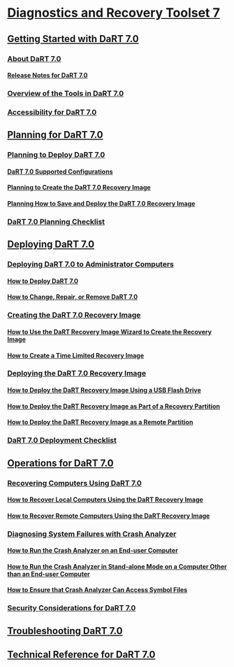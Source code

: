 # [Diagnostics and Recovery Toolset 7](index.md)
## [Getting Started with DaRT 7.0](getting-started-with-dart-70-new-ia.md)
### [About DaRT 7.0](about-dart-70-new-ia.md)
#### [Release Notes for DaRT 7.0](release-notes-for-dart-70-new-ia.md)
### [Overview of the Tools in DaRT 7.0](overview-of-the-tools-in-dart-70-new-ia.md)
### [Accessibility for DaRT 7.0](accessibility-for-dart-70.md)
## [Planning for DaRT 7.0](planning-for-dart-70-new-ia.md)
### [Planning to Deploy DaRT 7.0](planning-to-deploy-dart-70.md)
#### [DaRT 7.0 Supported Configurations](dart-70-supported-configurations-dart-7.md)
#### [Planning to Create the DaRT 7.0 Recovery Image](planning-to-create-the-dart-70-recovery-image.md)
#### [Planning How to Save and Deploy the DaRT 7.0 Recovery Image](planning-how-to-save-and-deploy-the-dart-70-recovery-image.md)
### [DaRT 7.0 Planning Checklist](dart-70-planning-checklist-dart-7.md)
## [Deploying DaRT 7.0](deploying-dart-70-new-ia.md)
### [Deploying DaRT 7.0 to Administrator Computers](deploying-dart-70-to-administrator-computers-dart-7.md)
#### [How to Deploy DaRT 7.0](how-to-deploy-dart-70.md)
#### [How to Change, Repair, or Remove DaRT 7.0](how-to-change-repair-or-remove-dart-70.md)
### [Creating the DaRT 7.0 Recovery Image](creating-the-dart-70-recovery-image-dart-7.md)
#### [How to Use the DaRT Recovery Image Wizard to Create the Recovery Image](how-to-use-the-dart-recovery-image-wizard-to-create-the-recovery-image-dart-7.md)
#### [How to Create a Time Limited Recovery Image](how-to-create-a-time-limited-recovery-image-dart-7.md)
### [Deploying the DaRT 7.0 Recovery Image](deploying-the-dart-70-recovery-image-dart-7.md)
#### [How to Deploy the DaRT Recovery Image Using a USB Flash Drive](how-to-deploy-the-dart-recovery-image-using-a-usb-flash-drive-dart-7.md)
#### [How to Deploy the DaRT Recovery Image as Part of a Recovery Partition](how-to-deploy-the-dart-recovery-image-as-part-of-a-recovery-partition-dart-7.md)
#### [How to Deploy the DaRT Recovery Image as a Remote Partition](how-to-deploy-the-dart-recovery-image-as-a-remote-partition-dart-7.md)
### [DaRT 7.0 Deployment Checklist](dart-70-deployment-checklist-dart-7.md)
## [Operations for DaRT 7.0](operations-for-dart-70-new-ia.md)
### [Recovering Computers Using DaRT 7.0](recovering-computers-using-dart-70-dart-7.md)
#### [How to Recover Local Computers Using the DaRT Recovery Image](how-to-recover-local-computers-using-the-dart-recovery-image-dart-7.md)
#### [How to Recover Remote Computers Using the DaRT Recovery Image](how-to-recover-remote-computers-using-the-dart-recovery-image-dart-7.md)
### [Diagnosing System Failures with Crash Analyzer](diagnosing-system-failures-with-crash-analyzer--dart-7.md)
#### [How to Run the Crash Analyzer on an End-user Computer](how-to-run-the-crash-analyzer-on-an-end-user-computer-dart-7.md)
#### [How to Run the Crash Analyzer in Stand-alone Mode on a Computer Other than an End-user Computer](how-to-run-the-crash-analyzer-in-stand-alone-mode-on-a-computer-other-than-an-end-user-computer-dart-7.md)
#### [How to Ensure that Crash Analyzer Can Access Symbol Files](how-to-ensure-that-crash-analyzer-can-access-symbol-files-dart-7.md)
### [Security Considerations for DaRT 7.0](security-considerations-for-dart-70-dart-7.md)
## [Troubleshooting DaRT 7.0](troubleshooting-dart-70-new-ia.md)
## [Technical Reference for DaRT 7.0](technical-reference-for-dart-70-new-ia.md)

